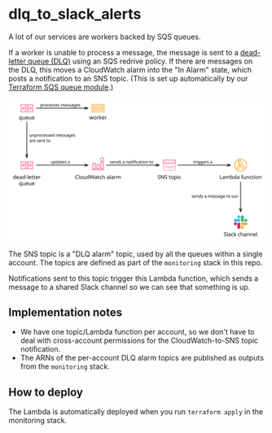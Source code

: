 # dlq_to_slack_alerts

A lot of our services are workers backed by SQS queues.

If a worker is unable to process a message, the message is sent to a [dead-letter queue (DLQ)][dlq] using an SQS redrive policy.
If there are messages on the DLQ, this moves a CloudWatch alarm into the "In Alarm" state, which posts a notification to an SNS topic.
(This is set up automatically by our [Terraform SQS queue module][sqs_module].)

<img src="dlq_architecture.svg">

The SNS topic is a "DLQ alarm" topic, used by all the queues within a single account.
The topics are defined as part of the `monitoring` stack in this repo.

Notifications sent to this topic trigger this Lambda function, which sends a message to a shared Slack channel so we can see that something is up.

[dlq]: https://docs.aws.amazon.com/AWSSimpleQueueService/latest/SQSDeveloperGuide/sqs-dead-letter-queues.html
[sqs_module]: https://github.com/wellcomecollection/terraform-aws-sqs

## Implementation notes

*   We have one topic/Lambda function per account, so we don't have to deal with cross-account permissions for the CloudWatch-to-SNS topic notification.
*   The ARNs of the per-account DLQ alarm topics are published as outputs from the `monitoring` stack.

## How to deploy

The Lambda is automatically deployed when you run `terraform apply` in the monitoring stack.
